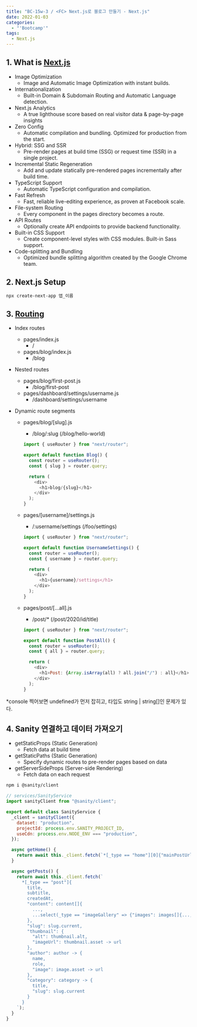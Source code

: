 ```yaml
---
title: "BC-15w-3 / <FC> Next.js로 블로그 만들기 - Next.js"
date: 2022-01-03
categories:
  - "'Bootcamp'"
tags:
  - Next.js
---
```


## 1. What is [Next.js](https://nextjs.org/)

- Image Optimization
  - Image and Automatic Image Optimization with instant builds.
- Internationalization
  - Built-in Domain & Subdomain Routing and Automatic Language detection.
- Next.js Analytics
  - A true lighthouse score based on real visitor data & page-by-page insights
- Zero Config
  - Automatic compilation and bundling. Optimized for production from the start.
- Hybrid: SSG and SSR
  - Pre-render pages at build time (SSG) or request time (SSR) in a single project.
- Incremental Static Regeneration
  - Add and update statically pre-rendered pages incrementally after build time.
- TypeScript Support
  - Automatic TypeScript configuration and compilation.
- Fast Refresh
  - Fast, reliable live-editing experience, as proven at Facebook scale.
- File-system Routing
  - Every component in the pages directory becomes a route.
- API Routes
  - Optionally create API endpoints to provide backend functionality.
- Built-in CSS Support
  - Create component-level styles with CSS modules. Built-in Sass support.
- Code-splitting and Bundling
  - Optimized bundle splitting algorithm created by the Google Chrome team.

## 2. Next.js Setup

```bash
npx create-next-app 앱_이름
```

## 3. [Routing](https://nextjs.org/docs/routing/introduction)

- Index routes
  - pages/index.js
    - /
  - pages/blog/index.js
    - /blog
- Nested routes
  - pages/blog/first-post.js
    - /blog/first-post
  - pages/dashboard/settings/username.js
    - /dashboard/settings/username
- Dynamic route segments

  - pages/blog/[slug].js

    - /blog/:slug (/blog/hello-world)

    ```js
    import { useRouter } from "next/router";

    export default function Blog() {
      const router = useRouter();
      const { slug } = router.query;

      return (
        <div>
          <h1>blog/{slug}</h1>
        </div>
      );
    }
    ```

  - pages/[username]/settings.js

    - /:username/settings (/foo/settings)

    ```js
    import { useRouter } from "next/router";

    export default function UsernameSettings() {
      const router = useRouter();
      const { username } = router.query;

      return (
        <div>
          <h1>{username}/settings</h1>
        </div>
      );
    }
    ```

  - pages/post/[...all].js

    - /post/\* (/post/2020/id/title)

    ```js
    import { useRouter } from "next/router";

    export default function PostAll() {
      const router = useRouter();
      const { all } = router.query;

      return (
        <div>
          <h1>Post: {Array.isArray(all) ? all.join("/") : all}</h1>
        </div>
      );
    }
    ```

\*console 찍어보면 undefined가 먼저 잡히고, 타입도 string | string[]인 문제가 있다.

## 4. Sanity 연결하고 데이터 가져오기

- getStaticProps (Static Generation)
  - Fetch data at build time
- getStaticPaths (Static Generation)
  - Specify dynamic routes to pre-render pages based on data
- getServerSideProps (Server-side Rendering)
  - Fetch data on each request

```bash
npm i @sanity/client
```

```js
// services/SanityService
import sanityClient from "@sanity/client";

export default class SanityService {
  _client = sanityClient({
    dataset: "production",
    projectId: process.env.SANITY_PROJECT_ID,
    useCdn: process.env.NODE_ENV === "production",
  });

  async getHome() {
    return await this._client.fetch(`*[_type == "home"][0]{"mainPostUrl": mainPost -> slug.current}`);
  }

  async getPosts() {
    return await this._client.fetch(`
      *[_type == "post"]{
        title,
        subtitle,
        createdAt,
        "content": content[]{
          ...,
          ...select(_type == "imageGallery" => {"images": images[]{..., "url": asset -> url}})
        },
        "slug": slug.current,
        "thumbnail": {
          "alt": thumbnail.alt,
          "imageUrl": thumbnail.asset -> url
        },
        "author": author -> {
          name,
          role,
          "image": image.asset -> url
        },
        "category": category -> {
          title,
          "slug": slug.current
        }
      }
    `);
  }
}
```

<!-- # 5. Style (1) - Blog Home

npm i antd @ant-design/icons

https://nextjs.org/docs/advanced-features/custom-document

Server Error
Error: Element type is invalid: expected a string (for built-in components) or a class/function (for composite components) but got: undefined. You likely forgot to export your component from the file it's defined in, or you might have mixed up default and named imports.

This error happened while generating the page. Any console logs will be displayed in the terminal window.
Source
ReactDOMServerRenderer.render
file:///Users/yuchan/Desktop/my-blog/node_modules/react-dom/cjs/react-dom-server.node.development.js (4053:17)
ReactDOMServerRenderer.read
file:///Users/yuchan/Desktop/my-blog/node_modules/react-dom/cjs/react-dom-server.node.development.js (3690:29)
Object.renderToString
file:///Users/yuchan/Desktop/my-blog/node_modules/react-dom/cjs/react-dom-server.node.development.js (4298:27)
Object.renderPage
file:///Users/yuchan/Desktop/my-blog/node_modules/next/dist/server/render.js (686:46)
Object.defaultGetInitialProps
file:///Users/yuchan/Desktop/my-blog/node_modules/next/dist/server/render.js (316:51)
Function.getInitialProps
node_modules/next/dist/pages/\_document.js (145:19)
pages/\_document.js (5:31) @ Function.getInitialProps

```js
  3 | class MyDocument extends Document {
  4 |   static async getInitialProps(ctx) {
> 5 |     const initialProps = await Document.getInitialProps(ctx);
    |                               ^
  6 |     return { ...initialProps };
  7 |   }
  8 |
```

Call Stack
Object.loadGetInitialProps
file:///Users/yuchan/Desktop/my-blog/node_modules/next/dist/shared/lib/utils.js (69:29)
renderDocument
file:///Users/yuchan/Desktop/my-blog/node_modules/next/dist/server/render.js (699:48)
Object.renderToHTML
file:///Users/yuchan/Desktop/my-blog/node_modules/next/dist/server/render.js (774:34) -->
